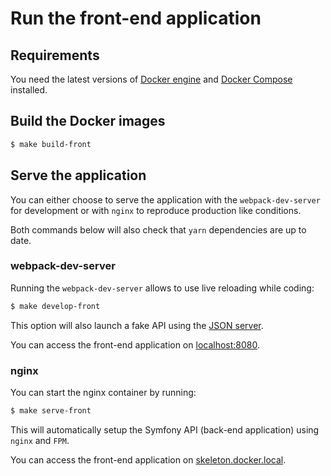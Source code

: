 # Run the front-end application

## Requirements

You need the latest versions of [Docker engine](https://docs.docker.com/engine/) and [Docker Compose](https://docs.docker.com/compose/) installed.

## Build the Docker images

```bash
$ make build-front
```

## Serve the application

You can either choose to serve the application with the `webpack-dev-server` for development
or with `nginx` to reproduce production like conditions.

Both commands below will also check that `yarn` dependencies are up to date.

### webpack-dev-server

Running the `webpack-dev-server` allows to use live reloading while coding:
```bash
$ make develop-front
```

This option will also launch a fake API using the [JSON server](https://github.com/typicode/json-server).

You can access the front-end application on [localhost:8080](http://localhost:8080).

### nginx

You can start the nginx container by running:
```bash
$ make serve-front
```

This will automatically setup the Symfony API (back-end application) using `nginx` and `FPM`.

You can access the front-end application on [skeleton.docker.local](http://skeleton.docker.local).
